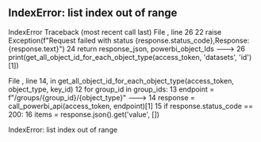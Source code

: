IndexError: list index out of range
---------------------------------------------------------------------------
IndexError                                Traceback (most recent call last)
File <command-3383306747622983>, line 26
     22                 raise Exception(f"Request failed with status {response.status_code},Response: {response.text}")
     24     return response_json, powerbi_object_Ids
---> 26 print(get_all_object_id_for_each_object_type(access_token, 'datasets', 'id')[1])

File <command-3383306747622983>, line 14, in get_all_object_id_for_each_object_type(access_token, object_type, key_id)
     12 for group_id in group_ids:
     13     endpoint = f"/groups/{group_id}/{object_type}"
---> 14     response = call_powerbi_api(access_token, endpoint)[1]
     15     if response.status_code == 200:
     16         items = response.json().get('value', [])

IndexError: list index out of range
